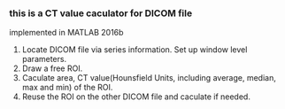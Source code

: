 ### this is a CT value caculator for DICOM file

implemented in MATLAB 2016b

1. Locate DICOM file via series information. Set up window level parameters.
2. Draw a free ROI.
3. Caculate area, CT value(Hounsfield Units, including average, median, max and min) of the ROI.
4. Reuse the ROI on the other DICOM file and caculate if needed.
